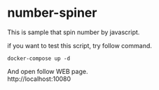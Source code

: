 # number-spiner
This is sample that spin number by javascript.  

if you want to test this script, try follow command.  
```
docker-compose up -d
```

And open follow WEB page.  
http://localhost:10080
